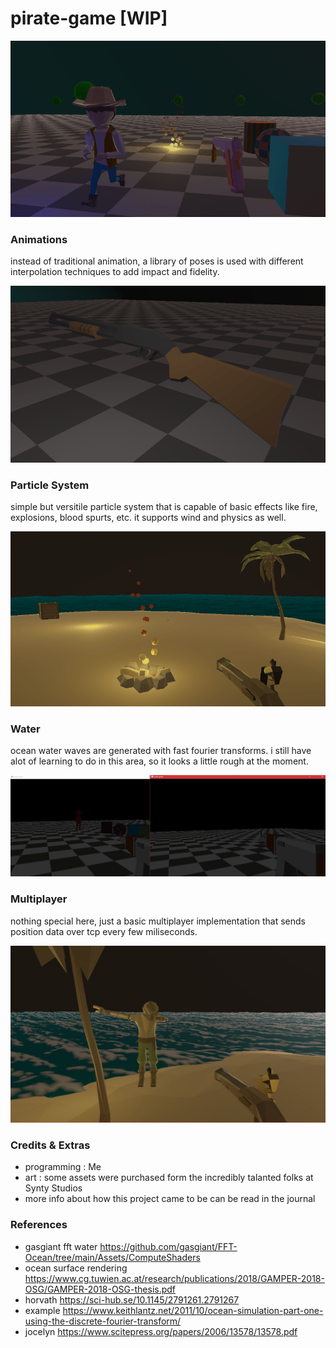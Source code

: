 # pirate-game [WIP]

![showcase](assets/misc/showcase_0.gif)

### Animations
instead of traditional animation, a library of poses is used
with different interpolation techniques to add impact and fidelity.

![showcase](assets/misc/showcase_1.gif)

### Particle System
simple but versitile particle system that is capable of basic effects
like fire, explosions, blood spurts, etc. it supports wind and physics as well.

![showcase](assets/misc/showcase_2.gif)

### Water
ocean water waves are generated with fast fourier transforms. i still have alot
of learning to do in this area, so it looks a little rough at the moment.

![showcase](assets/misc/showcase_3.gif)

### Multiplayer
nothing special here, just a basic multiplayer implementation 
that sends position data over tcp every few miliseconds.

![showcase](assets/misc/showcase_4.jpg)

### Credits & Extras
- programming : Me
- art : some assets were purchased form the incredibly talanted folks at Synty Studios
- more info about how this project came to be can be read in the journal

### References
- gasgiant fft water
https://github.com/gasgiant/FFT-Ocean/tree/main/Assets/ComputeShaders
- ocean surface rendering
https://www.cg.tuwien.ac.at/research/publications/2018/GAMPER-2018-OSG/GAMPER-2018-OSG-thesis.pdf
- horvath
https://sci-hub.se/10.1145/2791261.2791267
- example
https://www.keithlantz.net/2011/10/ocean-simulation-part-one-using-the-discrete-fourier-transform/
- jocelyn
https://www.scitepress.org/papers/2006/13578/13578.pdf